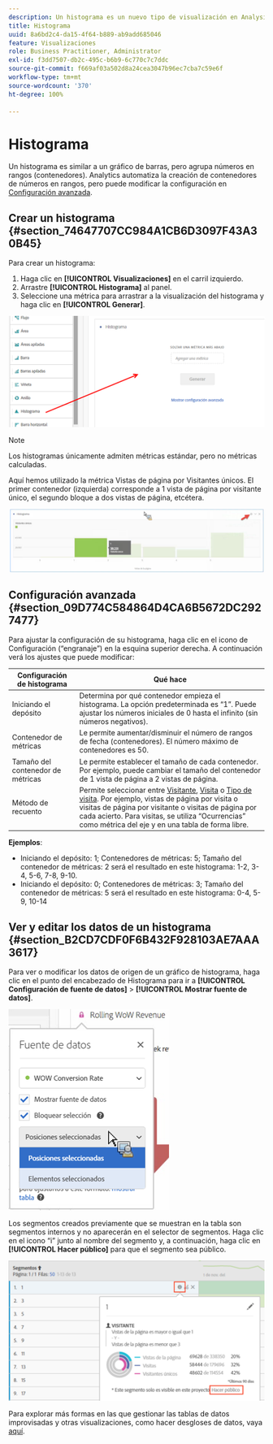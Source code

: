 ```yaml
---
description: Un histograma es un nuevo tipo de visualización en Analysis Workspace.
title: Histograma
uuid: 8a6bd2c4-da15-4f64-b889-ab9add685046
feature: Visualizaciones
role: Business Practitioner, Administrator
exl-id: f3dd7507-db2c-495c-b6b9-6c770c7c7ddc
source-git-commit: f669af03a502d8a24cea3047b96ec7cba7c59e6f
workflow-type: tm+mt
source-wordcount: '370'
ht-degree: 100%

---
```


# Histograma

Un histograma es similar a un gráfico de barras, pero agrupa números en rangos (contenedores). Analytics automatiza la creación de contenedores de números en rangos, pero puede modificar la configuración en [Configuración avanzada](#section_09D774C584864D4CA6B5672DC2927477).

## Crear un histograma {#section_74647707CC984A1CB6D3097F43A30B45}

Para crear un histograma:

1. Haga clic en **[!UICONTROL Visualizaciones]** en el carril izquierdo.
1. Arrastre **[!UICONTROL Histograma]** al panel.
1. Seleccione una métrica para arrastrar a la visualización del histograma y haga clic en **[!UICONTROL Generar]**.

![](assets/histogram.png)

>[!NOTE]
>
>Los histogramas únicamente admiten métricas estándar, pero no métricas calculadas.

Aquí hemos utilizado la métrica Vistas de página por Visitantes únicos. El primer contenedor (izquierda) corresponde a 1 vista de página por visitante único, el segundo bloque a dos vistas de página, etcétera.

![](assets/histogram2.png)

## Configuración avanzada {#section_09D774C584864D4CA6B5672DC2927477}

Para ajustar la configuración de su histograma, haga clic en el icono de Configuración (“engranaje”) en la esquina superior derecha. A continuación verá los ajustes que puede modificar:

| Configuración de histograma | Qué hace |
|---|---|
| Iniciando el depósito | Determina por qué contenedor empieza el histograma. La opción predeterminada es “1”. Puede ajustar los números iniciales de 0 hasta el infinito (sin números negativos). |
| Contenedor de métricas | Le permite aumentar/disminuir el número de rangos de fecha (contenedores). El número máximo de contenedores es 50. |
| Tamaño del contenedor de métricas | Le permite establecer el tamaño de cada contenedor. Por ejemplo, puede cambiar el tamaño del contenedor de 1 vista de página a 2 vistas de página. |
| Método de recuento | Permite seleccionar entre [Visitante](/help/components/metrics/unique-visitors.md), [Visita](/help/components/metrics/visits.md) o [Tipo de visita](/help/components/dimensions/hit-type.md). Por ejemplo, vistas de página por visita o visitas de página por visitante o visitas de página por cada acierto. Para visitas, se utiliza “Ocurrencias” como métrica del eje y en una tabla de forma libre. |

<!--Russ or Meike - Check Hit Type link above. -->

**Ejemplos**:

* Iniciando el depósito: 1; Contenedores de métricas: 5; Tamaño del contenedor de métricas: 2 será el resultado en este histograma: 1-2, 3-4, 5-6, 7-8, 9-10.
* Iniciando el depósito: 0; Contenedores de métricas: 3; Tamaño del contenedor de métricas: 5 será el resultado en este histograma: 0-4, 5-9, 10-14

## Ver y editar los datos de un histograma {#section_B2CD7CDF0F6B432F928103AE7AAA3617}

Para ver o modificar los datos de origen de un gráfico de histograma, haga clic en el punto del encabezado de Histograma para ir a **[!UICONTROL Configuración de fuente de datos]** > **[!UICONTROL Mostrar fuente de datos]**.

![](assets/manage-data-source.png)

Los segmentos creados previamente que se muestran en la tabla son segmentos internos y no aparecerán en el selector de segmentos. Haga clic en el icono “i” junto al nombre del segmento y, a continuación, haga clic en **[!UICONTROL Hacer público]** para que el segmento sea público.

![](assets/prebuilt_segments.png)

Para explorar más formas en las que gestionar las tablas de datos improvisadas y otras visualizaciones, como hacer desgloses de datos, vaya [aquí](https://experienceleague.adobe.com/docs/analytics/analyze/analysis-workspace/visualizations/freeform-analysis-visualizations.html?lang=es).

